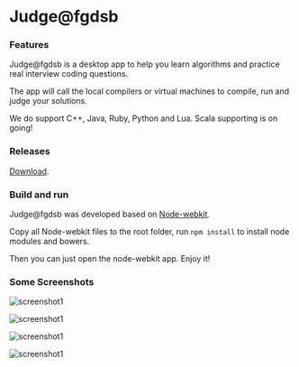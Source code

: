 Judge@fgdsb
======

### Features

Judge@fgdsb is a desktop app to help you learn algorithms and practice real interview coding questions.

The app will call the local compilers or virtual machines to compile, run and judge your solutions.

We do support C++, Java, Ruby, Python and Lua. Scala supporting is on going!

### Releases

[Download](https://github.com/wangyanxing/fgdsb_judge/releases).

### Build and run

Judge@fgdsb was developed based on [Node-webkit](https://github.com/nwjs/nw.js/tree/master).

Copy all Node-webkit files to the root folder, run ```npm install``` to install node modules and bowers. 

Then you can just open the node-webkit app. Enjoy it!

### Some Screenshots

![screenshot1](https://farm8.staticflickr.com/7290/15776311024_629fd6a6ad_h.jpg)

![screenshot1](https://farm8.staticflickr.com/7440/16211374810_766908d8cb_h.jpg)

![screenshot1](https://farm8.staticflickr.com/7428/16212867557_9740abd95a_h.jpg)

![screenshot1](https://farm8.staticflickr.com/7444/15776558304_7d20a776a1_h.jpg)
